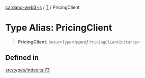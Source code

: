 [cardano-web3-js](../../../index.md) / [T](../index.md) / PricingClient

# Type Alias: PricingClient

> **PricingClient**: `ReturnType`\<*typeof* `PricingClientInstance`\>

## Defined in

[src/types/index.ts:73](https://github.com/xray-network/cardano-web3-js/blob/main/src/types/index.ts#L73)
